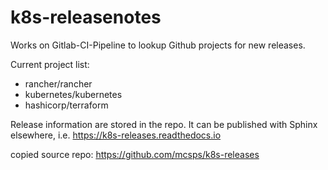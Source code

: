 k8s-releasenotes
================

Works on Gitlab-CI-Pipeline to lookup Github projects for new releases.

Current project list:

* rancher/rancher
* kubernetes/kubernetes
* hashicorp/terraform

Release information are stored in the repo. It can be published with Sphinx
elsewhere, i.e. https://k8s-releases.readthedocs.io

copied source repo: https://github.com/mcsps/k8s-releases

